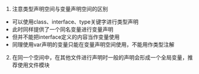 1. 注意类型声明空间与变量声明空间的区别
- 可以使用class、interface、type关键字进行类型声明
- 此时同样提供了一个同名变量进行变量声明
- 但并不能把interface定义的内容当作变量使用
- 同理使用var声明的变量只能在变量声明空间使用，不能用作类型注解

2. 在同一个空间中，在其他文件进行声明时一般的声明会形成一个全局变量，推荐使用文件模块